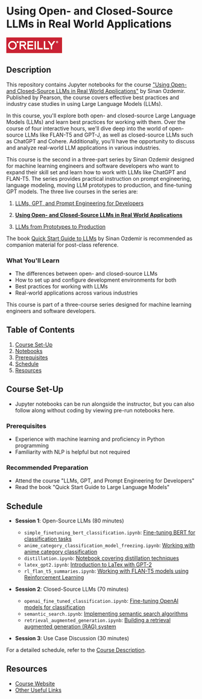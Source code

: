 # Using Open- and Closed-Source LLMs in Real World Applications

![O'Reilly](images/oreilly.png)

## Description

This repository contains Jupyter notebooks for the course ["Using Open- and Closed-Source LLMs in Real World Applications"](https://learning.oreilly.com/live-events/using-open-and-closed-source-llms-in-real-world-applications/0636920094342/) by Sinan Ozdemir. Published by Pearson, the course covers effective best practices and industry case studies in using Large Language Models (LLMs).

In this course, you'll explore both open- and closed-source Large Language Models (LLMs) and learn best practices for working with them. Over the course of four interactive hours, we'll dive deep into the world of open-source LLMs like FLAN-T5 and GPT-J, as well as closed-source LLMs such as ChatGPT and Cohere. Additionally, you'll have the opportunity to discuss and analyze real-world LLM applications in various industries.

This course is the second in a three-part series by Sinan Ozdemir designed for machine learning engineers and software developers who want to expand their skill set and learn how to work with LLMs like ChatGPT and FLAN-T5. The series provides practical instruction on prompt engineering, language modeling, moving LLM prototypes to production, and fine-tuning GPT models. The three live courses in the series are:

1. [LLMs, GPT, and Prompt Engineering for Developers](https://learning.oreilly.com/live-events/llms-gpt-and-prompt-engineering-for-developers/0636920094338/0636920094337/#liveEventSchedule)

2. **[Using Open- and Closed-Source LLMs in Real World Applications](https://learning.oreilly.com/live-events/using-open-and-closed-source-llms-in-real-world-applications/0636920094342/)**

3. [LLMs from Prototypes to Production](https://learning.oreilly.com/live-events/llms-from-prototypes-to-production/0636920095639/)

The book [Quick Start Guide to LLMs](https://learning.oreilly.com/library/view/quick-start-guide/9780138199425) by Sinan Ozdemir is recommended as companion material for post-class reference.

### What You'll Learn

- The differences between open- and closed-source LLMs
- How to set up and configure development environments for both
- Best practices for working with LLMs
- Real-world applications across various industries

This course is part of a three-course series designed for machine learning engineers and software developers.

## Table of Contents

1. [Course Set-Up](#course-set-up)
2. [Notebooks](#notebooks)
3. [Prerequisites](#prerequisites)
4. [Schedule](#schedule)
5. [Resources](#resources)

## Course Set-Up

- Jupyter notebooks can be run alongside the instructor, but you can also follow along without coding by viewing pre-run notebooks here.

### Prerequisites

- Experience with machine learning and proficiency in Python programming
- Familiarity with NLP is helpful but not required

### Recommended Preparation

- Attend the course "LLMs, GPT, and Prompt Engineering for Developers"
- Read the book "Quick Start Guide to Large Language Models"


## Schedule

- **Session 1**: Open-Source LLMs (80 minutes)
	- `simple_finetuning_bert_classification.ipynb`: [Fine-tuning BERT for classification tasks](notebooks/simple_finetuning_bert_classification.ipynb)
	- `anime_category_classification_model_freezing.ipynb`: [Working with anime category classification](notebooks/anime_category_classification_model_freezing.ipynb)
	- `distillation.ipynb`: [Notebook covering distillation techniques](notebooks/distillation.ipynb)
	- `latex_gpt2.ipynb`: [Introduction to LaTex with GPT-2](notebooks/latex_gpt2.ipynb)
	- `rl_flan_t5_summaries.ipynb`: [Working with FLAN-T5 models using Reinforcement Learning](notebooks/rl_flan_t5_summaries.ipynb)

- **Session 2**: Closed-Source LLMs (70 minutes)
	- `openai_fine_tuned_classification.ipynb`: [Fine-tuning OpenAI models for classification](notebooks/openai_fine_tuned_classification.ipynb)
	- `semantic_search.ipynb`: [Implementing semantic search algorithms](notebooks/semantic_search.ipynb)
	- `retrieval_augmented_generation.ipynb`: [Building a retrieval augmented generation (RAG) system](notebooks/retrieval_augmented_generation.ipynb)
- **Session 3**: Use Case Discussion (30 minutes)

For a detailed schedule, refer to the [Course Description](#description).

## Resources

- [Course Website](https://learning.oreilly.com/live-events/using-open-and-closed-source-llms-in-real-world-applications/0636920094342/)
- [Other Useful Links](https://learning.oreilly.com/playlists/2953f6c7-0e13-49ac-88e2-b951e11388de/)
